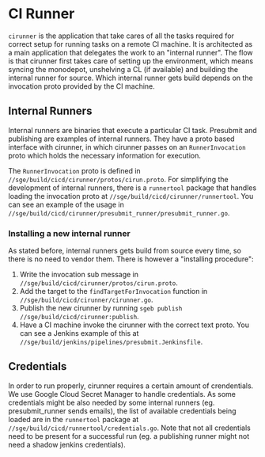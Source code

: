 # CI Runner

`cirunner` is the application that take cares of all the tasks required for correct setup for
running tasks on a remote CI machine. It is architected as a main application that delegates the
work to an "internal runner". The flow is that cirunner first takes care of setting up the
environment, which means syncing the monodepot, unshelving a CL (if available) and building the
internal runner for source. Which internal runner gets build depends on the invocation proto
provided by the CI machine.

## Internal Runners

Internal runners are binaries that execute a particular CI task. Presubmit and publishing are
examples of internal runners. They have a proto based interface with cirunner, in which cirunner
passes on an `RunnerInvocation` proto which holds the necessary information for execution.

The `RunnerInvocation` proto is defined in `//sge/build/cicd/cirunner/protos/cirun.proto`.
For simplifying the development of internal runners, there is a `runnertool` package that handles
loading the invocation proto at `//sge/build/cicd/cirunner/runnertool`. You can see an example of
the usage in `//sge/build/cicd/cirunner/presubmit_runner/presubmit_runner.go`.

### Installing a new internal runner

As stated before, internal runners gets build from source every time, so there is no need to vendor
them. There is however a "installing procedure":

1. Write the invocation sub message in `//sge/build/cicd/cirunner/protos/cirun.proto`.
2. Add the target to the `findTargetForInvocation` function in `//sge/build/cicd/cirunner/cirunner.go`.
3. Publish the new cirunner by running `sgeb publish //sge/build/cicd/cirunner:publish`.
4. Have a CI machine invoke the cirunner with the correct text proto. You can see a Jenkins example
   of this at `//sge/build/jenkins/pipelines/presubmit.Jenkinsfile`.

## Credentials

In order to run properly, cirunner requires a certain amount of crendentials. We use Google Cloud
Secret Manager to handle credentials. As some credentials might be also needed by some internal
runners (eg. presubmit_runner sends emails), the list of available credentials being loaded are
in the `runnertool` package at `//sge/build/cicd/runnertool/credentials.go`. Note that not all
credentials need to be present for a successful run (eg. a publishing runner might not need a shadow
jenkins credentials).
